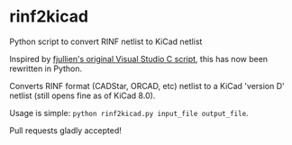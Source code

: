 # rinf2kicad
Python script to convert RINF netlist to KiCad netlist

Inspired by [fjullien's original Visual Studio C script](https://github.com/fjullien/rnif2ki), this has now been rewritten in Python.

Converts RINF format (CADStar, ORCAD, etc) netlist to a KiCad 'version D' netlist (still opens fine as of KiCad 8.0).

Usage is simple: `python rinf2kicad.py input_file output_file`.

Pull requests gladly accepted!
